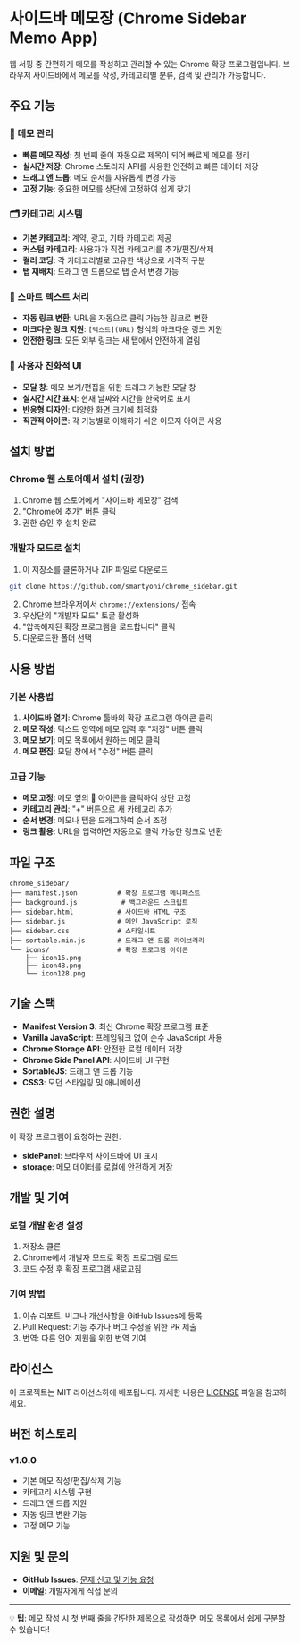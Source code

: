 # 사이드바 메모장 (Chrome Sidebar Memo App)

웹 서핑 중 간편하게 메모를 작성하고 관리할 수 있는 Chrome 확장 프로그램입니다. 브라우저 사이드바에서 메모를 작성, 카테고리별 분류, 검색 및 관리가 가능합니다.

## 주요 기능

### 📝 메모 관리
- **빠른 메모 작성**: 첫 번째 줄이 자동으로 제목이 되어 빠르게 메모를 정리
- **실시간 저장**: Chrome 스토리지 API를 사용한 안전하고 빠른 데이터 저장
- **드래그 앤 드롭**: 메모 순서를 자유롭게 변경 가능
- **고정 기능**: 중요한 메모를 상단에 고정하여 쉽게 찾기

### 🗂️ 카테고리 시스템
- **기본 카테고리**: 계약, 광고, 기타 카테고리 제공
- **커스텀 카테고리**: 사용자가 직접 카테고리를 추가/편집/삭제
- **컬러 코딩**: 각 카테고리별로 고유한 색상으로 시각적 구분
- **탭 재배치**: 드래그 앤 드롭으로 탭 순서 변경 가능

### 🔗 스마트 텍스트 처리
- **자동 링크 변환**: URL을 자동으로 클릭 가능한 링크로 변환
- **마크다운 링크 지원**: `[텍스트](URL)` 형식의 마크다운 링크 지원
- **안전한 링크**: 모든 외부 링크는 새 탭에서 안전하게 열림

### 🎨 사용자 친화적 UI
- **모달 창**: 메모 보기/편집을 위한 드래그 가능한 모달 창
- **실시간 시간 표시**: 현재 날짜와 시간을 한국어로 표시
- **반응형 디자인**: 다양한 화면 크기에 최적화
- **직관적 아이콘**: 각 기능별로 이해하기 쉬운 이모지 아이콘 사용

## 설치 방법

### Chrome 웹 스토어에서 설치 (권장)
1. Chrome 웹 스토어에서 "사이드바 메모장" 검색
2. "Chrome에 추가" 버튼 클릭
3. 권한 승인 후 설치 완료

### 개발자 모드로 설치
1. 이 저장소를 클론하거나 ZIP 파일로 다운로드
```bash
git clone https://github.com/smartyoni/chrome_sidebar.git
```

2. Chrome 브라우저에서 `chrome://extensions/` 접속
3. 우상단의 "개발자 모드" 토글 활성화
4. "압축해제된 확장 프로그램을 로드합니다" 클릭
5. 다운로드한 폴더 선택

## 사용 방법

### 기본 사용법
1. **사이드바 열기**: Chrome 툴바의 확장 프로그램 아이콘 클릭
2. **메모 작성**: 텍스트 영역에 메모 입력 후 "저장" 버튼 클릭
3. **메모 보기**: 메모 목록에서 원하는 메모 클릭
4. **메모 편집**: 모달 창에서 "수정" 버튼 클릭

### 고급 기능
- **메모 고정**: 메모 옆의 📍 아이콘을 클릭하여 상단 고정
- **카테고리 관리**: "+" 버튼으로 새 카테고리 추가
- **순서 변경**: 메모나 탭을 드래그하여 순서 조정
- **링크 활용**: URL을 입력하면 자동으로 클릭 가능한 링크로 변환

## 파일 구조

```
chrome_sidebar/
├── manifest.json          # 확장 프로그램 메니페스트
├── background.js           # 백그라운드 스크립트
├── sidebar.html           # 사이드바 HTML 구조
├── sidebar.js             # 메인 JavaScript 로직
├── sidebar.css            # 스타일시트
├── sortable.min.js        # 드래그 앤 드롭 라이브러리
└── icons/                 # 확장 프로그램 아이콘
    ├── icon16.png
    ├── icon48.png
    └── icon128.png
```

## 기술 스택

- **Manifest Version 3**: 최신 Chrome 확장 프로그램 표준
- **Vanilla JavaScript**: 프레임워크 없이 순수 JavaScript 사용
- **Chrome Storage API**: 안전한 로컬 데이터 저장
- **Chrome Side Panel API**: 사이드바 UI 구현
- **SortableJS**: 드래그 앤 드롭 기능
- **CSS3**: 모던 스타일링 및 애니메이션

## 권한 설명

이 확장 프로그램이 요청하는 권한:
- **sidePanel**: 브라우저 사이드바에 UI 표시
- **storage**: 메모 데이터를 로컬에 안전하게 저장

## 개발 및 기여

### 로컬 개발 환경 설정
1. 저장소 클론
2. Chrome에서 개발자 모드로 확장 프로그램 로드
3. 코드 수정 후 확장 프로그램 새로고침

### 기여 방법
1. 이슈 리포트: 버그나 개선사항을 GitHub Issues에 등록
2. Pull Request: 기능 추가나 버그 수정을 위한 PR 제출
3. 번역: 다른 언어 지원을 위한 번역 기여

## 라이선스

이 프로젝트는 MIT 라이선스하에 배포됩니다. 자세한 내용은 [LICENSE](LICENSE) 파일을 참고하세요.

## 버전 히스토리

### v1.0.0
- 기본 메모 작성/편집/삭제 기능
- 카테고리 시스템 구현
- 드래그 앤 드롭 지원
- 자동 링크 변환 기능
- 고정 메모 기능

## 지원 및 문의

- **GitHub Issues**: [문제 신고 및 기능 요청](https://github.com/smartyoni/chrome_sidebar/issues)
- **이메일**: 개발자에게 직접 문의

---

💡 **팁**: 메모 작성 시 첫 번째 줄을 간단한 제목으로 작성하면 메모 목록에서 쉽게 구분할 수 있습니다!